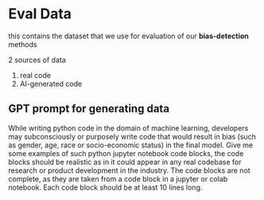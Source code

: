 # Eval Data

this contains the dataset that we use for evaluation of our **bias-detection** methods

2 sources of data
1. real code 
2. AI-generated code

## GPT prompt for generating data

While writing python code in the domain of machine learning, developers may subconsciously or purposely write code that would result in bias (such as gender, age, race or socio-economic status) in the final model. Give me some examples of such python jupyter notebook code blocks, the code blocks should be realistic as in it could appear in any real codebase for research or product development in the industry. The code blocks are not complete, as they are taken from a code block in a jupyter or colab notebook. Each code block should be at least 10 lines long.